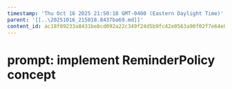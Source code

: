 ```yaml
---
timestamp: 'Thu Oct 16 2025 21:50:18 GMT-0400 (Eastern Daylight Time)'
parent: '[[..\20251016_215018.8437ba69.md]]'
content_id: ac18f09233a8431be8cd092a22c349f24d5b9fc42e0563a90f02f7e64e8908d5
---
```


# prompt: implement ReminderPolicy concept
